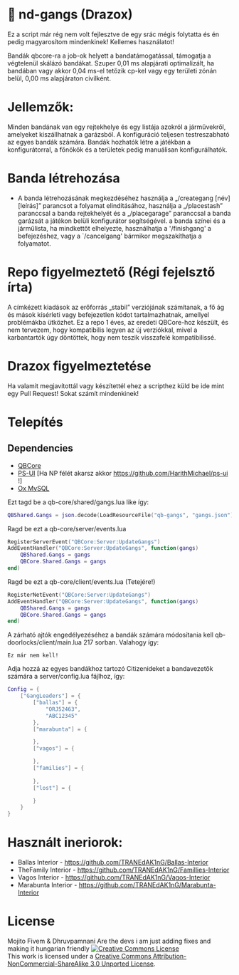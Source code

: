# 🔪 **nd-gangs (Drazox)**

Ez a script már rég nem volt fejlesztve de egy srác mégis folytatta és én pedig magyarosítom mindenkinek! Kellemes használatot!


Bandák qbcore-ra a job-ok helyett a bandatámogatással, támogatja a végtelenül skálázó bandákat. Szuper 0,01 ms alapjárati optimalizált, ha bandában vagy akkor 0,04 ms-el tetőzik cp-kel vagy egy területi zónán belül, 0,00 ms alapjáraton civilként.

# Jellemzők:

Minden bandának van egy rejtekhelye és egy listája azokról a járművekről, amelyeket kiszállhatnak a garázsból. A konfiguráció teljesen testreszabható az egyes bandák számára. Bandák hozhatók létre a játékban a konfigurátorral, a főnökök és a területek pedig manuálisan konfigurálhatók.

# Banda létrehozása
- A banda létrehozásának megkezdéséhez használja a „/creategang [név] [leírás]” parancsot a folyamat elindításához, használja a „/placestash” paranccsal a banda rejtekhelyét és a „/placegarage” paranccsal a banda garázsát a játékon belüli konfigurátor segítségével. a banda színei és a járműlista, ha mindkettőt elhelyezte, használhatja a '/finishgang' a befejezéshez, vagy a `/cancelgang' bármikor megszakíthatja a folyamatot.


</details>


# Repo figyelmeztető (Régi fejelsztő írta)
A címkézett kiadások az erőforrás „stabil” verziójának számítanak, a fő ág és mások kísérleti vagy befejezetlen kódot tartalmazhatnak, amellyel problémákba ütközhet.
Ez a repo 1 éves, az eredeti QBCore-hoz készült, és nem tervezem, hogy kompatibilis legyen az új verziókkal, mivel a karbantartók úgy döntöttek, hogy nem teszik visszafelé kompatibilissé.

# Drazox figyelmeztetése 
Ha valamit megjavítottál vagy készítettél ehez a scripthez küld be ide mint egy Pull Request!
Sokat számít mindenkinek! 


# Telepítés

## Dependencies

- [QBCore](https://github.com/qbcore-framework/qb-core)
- [PS-UI](https://github.com/Project-Sloth/ps-ui) [Ha NP félét akarsz akkor https://github.com/HarithMichael/ps-ui !]
- [Ox MySQL](https://github.com/overextended/oxmysql)

Ezt tagd be a  qb-core/shared/gangs.lua like így:
```lua
QBShared.Gangs = json.decode(LoadResourceFile("qb-gangs", "gangs.json"))

```
Ragd be ezt a qb-core/server/events.lua
```lua
RegisterServerEvent("QBCore:Server:UpdateGangs")
AddEventHandler("QBCore:Server:UpdateGangs", function(gangs)
	QBShared.Gangs = gangs
	QBCore.Shared.Gangs = gangs
end)
```
Ragd be ezt a  qb-core/client/events.lua (Tetejére!)
```lua
RegisterNetEvent("QBCore:Server:UpdateGangs")
AddEventHandler("QBCore:Server:UpdateGangs", function(gangs)
	QBShared.Gangs = gangs
	QBCore.Shared.Gangs = gangs
end)
```

A zárható ajtók engedélyezéséhez a bandák számára módosítania kell qb-doorlocks/client/main.lua  217 sorban.
Valahogy így:
```
Ez már nem kell! 
```
Adja hozzá az egyes bandákhoz tartozó Citizenideket a bandavezetők számára a server/config.lua fájlhoz, így:
```lua
Config = {
	["GangLeaders"] = {
		["ballas"] = {
			"ORJ52463",
			"ABC12345"
		},
		["marabunta"] = {

		},
		["vagos"] = {

		},
		["families"] = {
			
		},
		["lost"] = {

		}
	}
}
```

# Használt ineriorok:

- Ballas Interior - https://github.com/TRANEdAK1nG/Ballas-Interior
- TheFamily Interior - https://github.com/TRANEdAK1nG/Famillies-Interior
- Vagos Interior - https://github.com/TRANEdAK1nG/Vagos-Interior
- Marabunta Interior - https://github.com/TRANEdAK1nG/Marabunta-Interior

# License
Mojito Fivem & Dhruvpamnani Are the devs i am just adding fixes and making it hungarian friendly
<a rel="license" href="http://creativecommons.org/licenses/by-nc-sa/3.0/"><img alt="Creative Commons License" style="border-width:0" src="https://i.creativecommons.org/l/by-nc-sa/3.0/88x31.png" /></a><br />This work is licensed under a <a rel="license" href="http://creativecommons.org/licenses/by-nc-sa/3.0/">Creative Commons Attribution-NonCommercial-ShareAlike 3.0 Unported License</a>.
